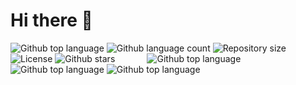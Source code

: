<h1>Hi there 👋</h1>


<p>
  <img alt="Github top language" src="https://img.shields.io/badge/adobe%20photoshop-%2331A8FF.svg?style=for-the-badge&logo=adobe%20photoshop&logoColor=white">

  <img alt="Github language count" src="https://img.shields.io/badge/blender-%23F5792A.svg?style=for-the-badge&logo=blender&logoColor=white">

  <img alt="Repository size" src="https://img.shields.io/badge/figma-%23F24E1E.svg?style=for-the-badge&logo=figma&logoColor=white">

  <img alt="License" src="https://img.shields.io/badge/chart.js-F5788D.svg?style=for-the-badge&logo=chart.js&logoColor=white">

  <img alt="Github stars" src="https://img.shields.io/badge/GULP-%23CF4647.svg?style=for-the-badge&logo=gulp&logoColor=white" />

  <img alt="" src="https://img.shields.io/badge/NPM-%23CB3837.svg?style=for-the-badge&logo=npm&logoColor=white" />

  <img alt="" src="https://img.shields.io/badge/SASS-hotpink.svg?style=for-the-badge&logo=SASS&logoColor=white" />
  <img alt="" src="https://img.shields.io/badge/threejs-black?style=for-the-badge&logo=three.js&logoColor=white" />
  <img alt="" src="https://img.shields.io/badge/vite-%23646CFF.svg?style=for-the-badge&logo=vite&logoColor=white" />
  <img alt="" src="https://img.shields.io/badge/vuejs-%2335495e.svg?style=for-the-badge&logo=vuedotjs&logoColor=%234FC08D" />
  <img alt="" src="https://img.shields.io/badge/webpack-%238DD6F9.svg?style=for-the-badge&logo=webpack&logoColor=black" />
  <img alt="" src="https://img.shields.io/badge/Visual%20Studio%20Code-0078d7.svg?style=for-the-badge&logo=visual-studio-code&logoColor=white" />
  <img alt="" src="https://img.shields.io/badge/css3-%231572B6.svg?style=for-the-badge&logo=css3&logoColor=white" />
  <img alt="" src="https://img.shields.io/badge/html5-%23E34F26.svg?style=for-the-badge&logo=html5&logoColor=white" />
  <img alt="" src="https://img.shields.io/badge/javascript-%23323330.svg?style=for-the-badge&logo=javascript&logoColor=%23F7DF1E" />
  <img alt="" src="https://img.shields.io/badge/git-%23F05033.svg?style=for-the-badge&logo=git&logoColor=white" />
  <img alt="" src="https://img.shields.io/badge/github-%23121011.svg?style=for-the-badge&logo=github&logoColor=white" />
    <img alt="Github top language" src="https://img.shields.io/badge/chatGPT-74aa9c?style=for-the-badge&logo=openai&logoColor=white">
      <img alt="Github top language" src="https://img.shields.io/badge/firebase-a08021?style=for-the-badge&logo=firebase&logoColor=ffcd34">
  <img alt="Github top language" src="https://img.shields.io/badge/mysql-4479A1.svg?style=for-the-badge&logo=mysql&logoColor=white">
</p>

